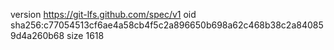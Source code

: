 version https://git-lfs.github.com/spec/v1
oid sha256:c77054513cf6ae4a58cb4f5c2a896650b698a62c468b38c2a840859d4a260b68
size 1618
